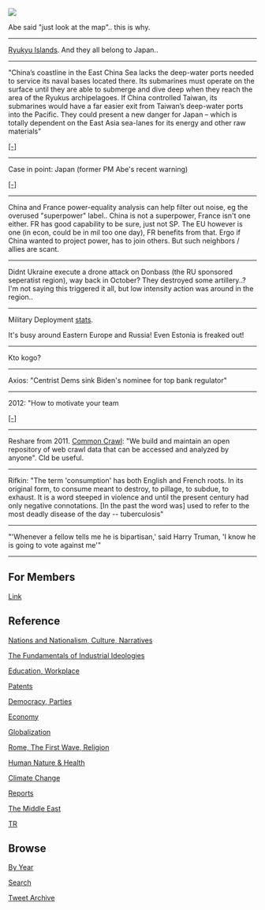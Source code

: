 <img src="https://drive.google.com/uc?export=view&id=1B2wf9R7AMH1d7Vw6e2mucLbIQ5NSjir7"/>

Abe said "just look at the map".. this is why.

---

[Ryukyu Islands](https://pbs.twimg.com/media/FFqQWg1XEAAwuNw?format=jpg&name=small).
And they all belong to Japan.. 

---

"China’s coastline in the East China Sea lacks the deep-water ports
needed to service its naval bases located there. Its submarines must
operate on the surface until they are able to submerge and dive deep
when they reach the area of the Ryukus archipelagoes. If China
controlled Taiwan, its submarines would have a far easier exit from
Taiwan’s deep-water ports into the Pacific. They could present a new
danger for Japan – which is totally dependent on the East Asia
sea-lanes for its energy and other raw materials"

[[-]](https://thediplomat.com/2015/05/taiwan-and-strategic-security/)

---

Case in point: Japan (former PM Abe's recent warning)

[[-]](https://www.youtube.com/watch?v=kD8qK5cFCeQ)

---

China and France power-equality analysis can help filter out noise, eg
the overused "superpower" label.. China is not a superpower, France
isn't one either. FR has good capability to be sure, just not SP. The
EU however is one (in econ, could be in mil too one day), FR benefits
from that. Ergo if China wanted to project power, has to join others.
But such neighbors / allies are scant. 

---

Didnt Ukraine execute a drone attack on Donbass (the RU sponsored
seperatist region), way back in October? They destroyed some
artillery..? I'm not saying this triggered it all, but low intensity
action was around in the region..

---

Military Deployment [stats](2019/05/confstats.md#gdtroop).

It's busy around Eastern Europe and Russia! Even Estonia is freaked
out!

---

Kto kogo?

---

Axios: "Centrist Dems sink Biden's nominee for top bank regulator"

---

2012: "How to motivate your team

[[-]](https://www.cbsnews.com/news/how-to-motivate-your-team/)

---

Reshare from 2011. [Common Crawl](https://commoncrawl.org/): "We build
and maintain an open repository of web crawl data that can be accessed
and analyzed by anyone". Cld be useful.

---

Rifkin: "The term 'consumption' has both English and French roots. In
its original form, to consume meant to destroy, to pillage, to subdue,
to exhaust. It is a word steeped in violence and until the present
century had only negative connotations. [In the past the word was]
used to refer to the most deadly disease of the day -- tuberculosis"

---

"'Whenever a fellow tells me he is bipartisan,' said Harry Truman, 'I
know he is going to vote against me'"

---

## For Members

[Link](https://thirdwave-members.herokuapp.com)

## Reference

[Nations and Nationalism, Culture, Narratives](/2013/02/nations-and-nationalism.md)

[The Fundamentals of Industrial Ideologies](/2011/04/fundamentals-of-industrial-ideologies.md)

[Education, Workplace](2017/09/education-workplace.md)

[Patents](/2018/09/patents.md)

[Democracy, Parties](/2016/11/democracy.md)

[Economy](/2018/05/economy.md)

[Globalization](/2018/09/globalization.md)

[Rome, The First Wave, Religion](/2017/12/rome.md)

[Human Nature & Health](/2020/07/human-nature.md)

[Climate Change](/2018/12/climate.md)

[Reports](/2019/05/reports.md)

[The Middle East](/2019/07/middleeast.md)

[TR](../tr)

## Browse

[By Year](years.md)

[Search](search.html)

[Tweet Archive](/tweets/README.md)


